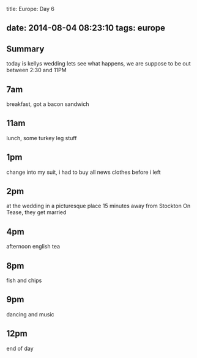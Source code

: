 title: Europe: Day 6

date: 2014-08-04 08:23:10
tags: europe
---

Summary
---
today is kellys wedding lets see what happens, we are suppose to be out between 2:30 and 11PM

7am
---
breakfast, got a bacon sandwich

11am
---
lunch, some turkey leg stuff

1pm
---
change into my suit, i had to buy all news clothes before i left

2pm
---
at the wedding in a picturesque place 15 minutes away from Stockton On Tease, they get married

4pm
---
afternoon english tea

8pm
---
fish and chips

9pm
---
dancing and music


12pm
---
end of day
